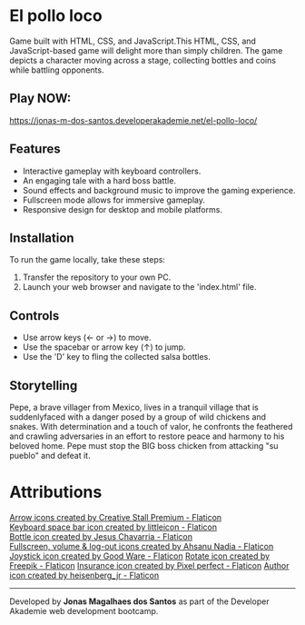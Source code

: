 # El pollo loco
Game built with HTML, CSS, and JavaScript.This HTML, CSS, and JavaScript-based game will delight more than simply children. The game depicts a character moving across a stage, collecting bottles and coins while battling opponents.

## Play NOW:
https://jonas-m-dos-santos.developerakademie.net/el-pollo-loco/

## Features 
- Interactive gameplay with keyboard controllers.
- An engaging tale with a hard boss battle.
- Sound effects and background music to improve the gaming experience.
- Fullscreen mode allows for immersive gameplay.
- Responsive design for desktop and mobile platforms.

## Installation
To run the game locally, take these steps:
1. Transfer the repository to your own PC.
2. Launch your web browser and navigate to the 'index.html' file.

## Controls 
- Use arrow keys (← or →) to move.
- Use the spacebar or arrow key (↑) to jump.
- Use the 'D' key to fling the collected salsa bottles.

## Storytelling

Pepe, a brave villager from Mexico, lives in a tranquil village that is suddenlyfaced with a danger posed by a group of wild chickens and snakes.
With determination and a touch of valor, he confronts the feathered and crawling adversaries in an effort to restore peace and harmony to his beloved home. 
Pepe must stop the BIG boss chicken from attacking "su pueblo" and defeat it.

# Attributions
<a href="https://www.flaticon.com/free-icons/arrow" title="arrow icons">Arrow icons created by Creative Stall Premium - Flaticon</a><br>
<a href="https://www.flaticon.com/free-icons/keyboard-key" title="keyboard key icons">Keyboard space bar icon created by littleicon - Flaticon</a><br>
<a href="https://www.flaticon.com/authors/jesus-chavarria" title="Jesus Chavarria">Bottle icon created by Jesus Chavarria - Flaticon</a><br>
<a href="https://www.flaticon.com/authors/ahsanu-nadia" title="Ahsanu Nadia ">Fullscreen, volume & log-out icons created by Ahsanu Nadia - Flaticon</a><br>
<a href="https://www.flaticon.com/free-icons/joystick" title="joystick icons">Joystick icon created by Good Ware - Flaticon</a>
<a href="https://www.flaticon.com/free-icons/rotate" title="rotate icons">Rotate icon created by Freepik - Flaticon</a>
<a href="https://www.flaticon.com/free-icons/insurance" title="insurance icons">Insurance icon created by Pixel perfect - Flaticon</a>
<a href="https://www.flaticon.com/free-icons/author" title="author icons">Author icon created by heisenberg_jr - Flaticon</a>

---

Developed by **Jonas Magalhaes dos Santos** as part of the Developer Akademie web development bootcamp.
